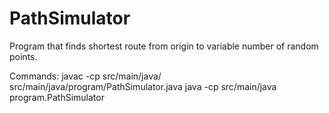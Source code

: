 # PathSimulator

Program that finds shortest route from origin to variable number of random points.

Commands:
javac -cp src/main/java/ src/main/java/program/PathSimulator.java
java -cp src/main/java program.PathSimulator

